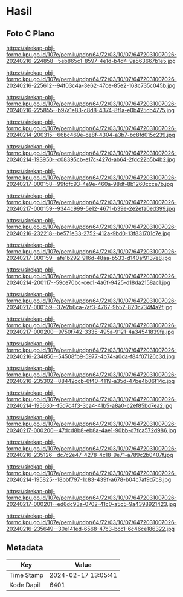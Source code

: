 # Hasil

## Foto C Plano

https://sirekap-obj-formc.kpu.go.id/107e/pemilu/pdpr/64/72/03/10/07/6472031007026-20240216-224858--5eb865c1-8597-4e1d-b4d4-9a563667b1e5.jpg

https://sirekap-obj-formc.kpu.go.id/107e/pemilu/pdpr/64/72/03/10/07/6472031007026-20240216-225612--94f03c4a-3e62-47ce-85e2-168c735c045b.jpg

https://sirekap-obj-formc.kpu.go.id/107e/pemilu/pdpr/64/72/03/10/07/6472031007026-20240216-225855--b97a1e83-c8d8-4374-8f1a-e0b425cb4775.jpg

https://sirekap-obj-formc.kpu.go.id/107e/pemilu/pdpr/64/72/03/10/07/6472031007026-20240214-200315--66bc469e-ce8f-4304-a3b7-bc8fd015c239.jpg

https://sirekap-obj-formc.kpu.go.id/107e/pemilu/pdpr/64/72/03/10/07/6472031007026-20240214-193950--c08395cb-e17c-427d-ab64-2fdc22b5b4b2.jpg

https://sirekap-obj-formc.kpu.go.id/107e/pemilu/pdpr/64/72/03/10/07/6472031007026-20240217-000158--99fdfc93-4e9e-460a-98df-8b1260ccce7b.jpg

https://sirekap-obj-formc.kpu.go.id/107e/pemilu/pdpr/64/72/03/10/07/6472031007026-20240217-000159--9344c999-5e12-4671-b39e-2e2efa0ed399.jpg

https://sirekap-obj-formc.kpu.go.id/107e/pemilu/pdpr/64/72/03/10/07/6472031007026-20240216-232218--be571e33-2752-412a-9bd0-13f831701c7e.jpg

https://sirekap-obj-formc.kpu.go.id/107e/pemilu/pdpr/64/72/03/10/07/6472031007026-20240217-000159--afe1b292-916d-48aa-b533-d140af9137e8.jpg

https://sirekap-obj-formc.kpu.go.id/107e/pemilu/pdpr/64/72/03/10/07/6472031007026-20240214-200117--59ce70bc-cec1-4a6f-9425-d18da2158ac1.jpg

https://sirekap-obj-formc.kpu.go.id/107e/pemilu/pdpr/64/72/03/10/07/6472031007026-20240217-000159--37e2b6ca-7af3-4767-9b52-820c734f4a2f.jpg

https://sirekap-obj-formc.kpu.go.id/107e/pemilu/pdpr/64/72/03/10/07/6472031007026-20240217-000200--9750f742-3335-495a-9121-4a34541839fa.jpg

https://sirekap-obj-formc.kpu.go.id/107e/pemilu/pdpr/64/72/03/10/07/6472031007026-20240216-234856--54508fb9-5977-4b74-a0da-f84f07126c3d.jpg

https://sirekap-obj-formc.kpu.go.id/107e/pemilu/pdpr/64/72/03/10/07/6472031007026-20240216-235302--88442ccb-6f40-4119-a35d-47be4b06f14c.jpg

https://sirekap-obj-formc.kpu.go.id/107e/pemilu/pdpr/64/72/03/10/07/6472031007026-20240214-195630--f5d7c4f3-3ca4-41b5-a8a0-c2ef85bd7ea2.jpg

https://sirekap-obj-formc.kpu.go.id/107e/pemilu/pdpr/64/72/03/10/07/6472031007026-20240217-000200--47dcd8b8-eb8a-4ae1-90bb-d7fca572d986.jpg

https://sirekap-obj-formc.kpu.go.id/107e/pemilu/pdpr/64/72/03/10/07/6472031007026-20240216-235126--dc7c2e47-4278-4c18-9e71-a789c2b0407f.jpg

https://sirekap-obj-formc.kpu.go.id/107e/pemilu/pdpr/64/72/03/10/07/6472031007026-20240214-195825--18bbf797-1c83-439f-a678-b04c7af9d7c8.jpg

https://sirekap-obj-formc.kpu.go.id/107e/pemilu/pdpr/64/72/03/10/07/6472031007026-20240217-000201--ed6dc93a-0702-41c0-a5c5-9a4398921423.jpg

https://sirekap-obj-formc.kpu.go.id/107e/pemilu/pdpr/64/72/03/10/07/6472031007026-20240216-235649--30e141ed-6568-47c3-bcc1-6c46ce186322.jpg


## Metadata

| Key        | Value               |
| ---------- | ------------------- |
| Time Stamp | 2024-02-17 13:05:41 |
| Kode Dapil | 6401                |



